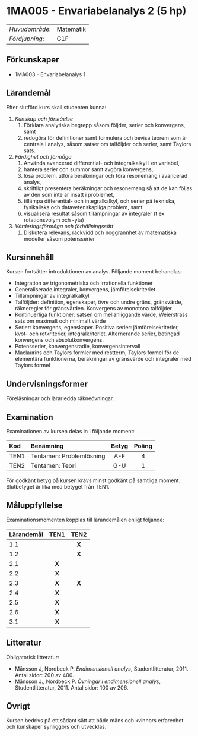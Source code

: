 # 1MA005 - Envariabelanalys 2 (5 hp)

|     |     |
| --- | --- | 
| *Huvudområde*: | Matematik | 
| *Fördjupning*: | G1F | 

## Förkunskaper

- 1MA003 - Envariabelanalys 1 

## Lärandemål

Efter slutförd kurs skall studenten kunna:

1. *Kunskap och förståelse*
    1. Förklara analytiska begrepp såsom följder, serier och konvergens, samt
    2. redogöra för definitioner samt formulera och bevisa teorem som är centrala i analys, såsom satser om talföljder och serier, samt Taylors sats. 
2. *Färdighet och förmåga*
    1. Använda avancerad differential- och integralkalkyl i en variabel, 
    2. hantera serier och summor samt avgöra konvergens, 
    3. lösa problem, utföra beräkningar och föra resonemang i avancerad analys, 
    4. skriftligt presentera beräkningar och resonemang så att de kan följas av den som inte är insatt i problemet,
    5. tillämpa differential- och integralkalkyl, och serier på tekniska, fysikaliska och datavetenskapliga problem, samt
    6. visualisera resultat såsom tillämpningar av integraler (t ex rotationsvolym och -yta)
3. *Värderingsförmåga och förhållningssätt*
    1. Diskutera relevans, räckvidd och noggrannhet av matematiska modeller såsom potensserier

## Kursinnehåll

Kursen fortsätter introduktionen av analys. Följande moment behandlas:

- Integration av trigonometriska och irrationella funktioner
- Generaliserade integraler, konvergens, jämförelsekriteriet
- Tillämpningar av integralkalkyl
- Talföljder: definition, egenskaper, övre och undre gräns, gränsvärde, räkneregler för gränsvärden. Konvergens av monotona talföljder
- Kontinuerliga funktioner: satsen om mellanliggande värde, Weierstrass sats om maximalt och minimalt värde
- Serier: konvergens, egenskaper. Positiva serier: jämförelsekriterier, kvot- och rotkriterier, integralkriteriet. Alternerande serier, betingad konvergens och absolutkonvergens.
- Potensserier, konvergensradie, konvergensintervall
- Maclaurins och Taylors formler med restterm, Taylors formel för de elementära funktionerna, beräkningar av gränsvärde och integraler med Taylors formel

## Undervisningsformer

Föreläsningar och lärarledda räkneövningar. 

## Examination

Examinationen av kursen delas in i följande moment:

| Kod  | Benämning                 | Betyg | Poäng |  
| :--- | :------------------------ | :---: | :---: |  
| TEN1 | Tentamen: Problemlösning  | A-F   | 4     |  
| TEN2 | Tentamen: Teori           | G-U   | 1     |  

För godkänt betyg på kursen krävs minst godkänt på samtliga moment. Slutbetyget är lika med betyget från TEN1.

## Måluppfyllelse

Examinationsmomenten kopplas till lärandemålen enligt följande:

| Lärandemål | TEN1  | TEN2  |  
| :--------- | :---: | :---: |  
| 1.1        |       | **X** |  
| 1.2        |       | **X** |  
| 2.1        | **X** |       |  
| 2.2        | **X** |       |  
| 2.3        | **X** | **X** |  
| 2.4        | **X** |       |  
| 2.5        | **X** |       |  
| 2.6        | **X** |       |  
| 3.1        | **X** |       |  

## Litteratur

Obligatorisk litteratur: 

- Månsson J, Nordbeck P, *Endimensionell analys*, Studentlitteratur, 2011. Antal sidor: 200 av 400.
- Månsson J., Nordbeck P. *Övningar i endimensionell analys*, Studentlitteratur, 2011. Antal sidor: 100 av 206.

## Övrigt

Kursen bedrivs på ett sådant sätt att både mäns och kvinnors erfarenhet och kunskaper synliggörs och utvecklas.